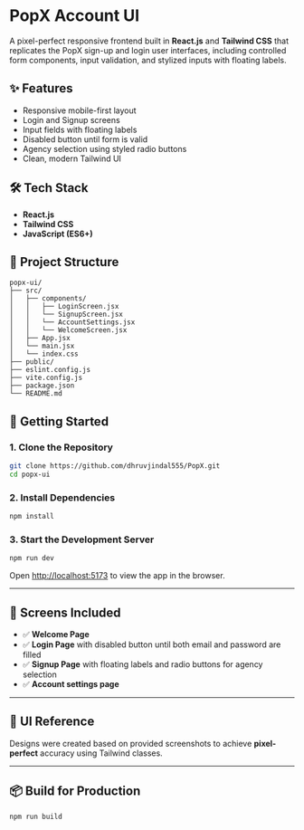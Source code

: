 # PopX Account UI

A pixel-perfect responsive frontend built in **React.js** and **Tailwind CSS** that replicates the PopX sign-up and login user interfaces, including controlled form components, input validation, and stylized inputs with floating labels.

## ✨ Features

- Responsive mobile-first layout
- Login and Signup screens
- Input fields with floating labels
- Disabled button until form is valid
- Agency selection using styled radio buttons
- Clean, modern Tailwind UI

## 🛠 Tech Stack

- **React.js**
- **Tailwind CSS**
- **JavaScript (ES6+)**

## 📁 Project Structure

```
popx-ui/
├── src/
│   ├── components/
│   │   ├── LoginScreen.jsx
│   │   └── SignupScreen.jsx
│   │   └── AccountSettings.jsx
│   │   └── WelcomeScreen.jsx
│   ├── App.jsx
│   └── main.jsx
│   └── index.css
├── public/
├── eslint.config.js
├── vite.config.js
├── package.json
└── README.md
```

## 🚀 Getting Started

### 1. Clone the Repository

```bash
git clone https://github.com/dhruvjindal555/PopX.git
cd popx-ui
```

### 2. Install Dependencies

```bash
npm install
```

### 3. Start the Development Server

```bash
npm run dev
```

Open [http://localhost:5173](http://localhost:5173) to view the app in the browser.

---

## 🧪 Screens Included

- ✅ **Welcome Page**
- ✅ **Login Page** with disabled button until both email and password are filled
- ✅ **Signup Page** with floating labels and radio buttons for agency selection
- ✅ **Account settings page** 

---

## 📸 UI Reference

Designs were created based on provided screenshots to achieve **pixel-perfect** accuracy using Tailwind classes.

---

## 📦 Build for Production

```bash
npm run build
```
